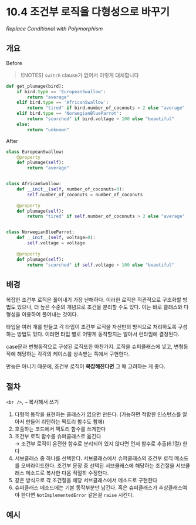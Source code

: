 # 10.4 조건부 로직을 다형성으로 바꾸기

_Replace Conditional with Polymorphism_

## 개요

Before

> ![NOTES]
> `switch` clause가 없어서 이렇게 대체합니다


```python
def get_plumage(bird):
    if bird.type == 'EuropeanSwallow':
        return "average"
    elif bird.type == 'AfricanSwallow':
        return "tired" if bird.number_of_coconuts > 2 else "average"
    elif bird.type == 'NorwegianBlueParrot':
        return "scorched" if bird.voltage > 100 else "beautiful"
    else:
        return "unknown"
```

After

```python
class EuropeanSwallow:
    @property
    def plumage(self):
        return "average"


class AfricanSwallow:
    def __init__(self, number_of_coconuts=0):
        self.number_of_coconuts = number_of_coconuts
    
    @property
    def plumage(self):
        return "tired" if self.number_of_coconuts > 2 else "average"


class NorwegianBlueParrot:
    def __init__(self, voltage=0):
        self.voltage = voltage
    
    @property
    def plumage(self):
        return "scorched" if self.voltage > 100 else "beautiful"
```

## 배경

복잡한 조건부 로직은 풀어내기 가장 난해하다.
이러한 로직은 직관적으로 구조화할 방법도 있으나, 더 높은 수준의 개념으로 조건을 분리할 수도 있다.
이는 바로 클래스와 다형성을 이용하여 풀어내는 것이다.

타입을 여러 개를 만들고 각 타입이 조건부 로직을 자신만의 방식으로 처리하도록 구성하는 방법도 있다.
이러면 타입 별로 어떻게 동작할지는 알아서 런타임에 결정된다.

case문과 변형동작으로 구성된 로직또한 마찬가지. 로직을 슈퍼클래스에 넣고,
변형동작에 해당하는 각각의 케이스를 상속받는 쪽에서 구현한다.

만능은 아니기 때문에, 조건부 로직이 **복잡해진다면** 그 때 고려하는 게 좋다.

## 절차

`<br />`, `→` 복사해서 쓰기

1. 다형적 동작을 표현하는 클래스가 없으면 만든다. (가능하면 적합한 인스턴스를 알아서 만들어 리턴하는 팩토리 함수도 함께)
2. 호출하는 코드에서 팩토리 함수를 쓰게한다
3. 조건부 로직 함수를 슈퍼클래스로 옮긴다 <br />
→ 조건부 로직이 온전한 함수로 분리되어 있지 않다면 먼저 함수로 추출(6.1절) 한다
4. 서브클래스 중 하나를 선택한다. 서브클래스에서 슈퍼클래스의 조건부 로직 메소드를 오버라이드한다. 조건부 문장 중 선택된 서브클래스에 해당하는 조건절을 서브클래스 메소드로 복사한 다음 적절히 수정한다.
5. 같은 방식으로 각 조건절을 해당 서브클래스에서 메소드로 구현한다
6. 슈퍼클래스 메소드에는 기본 동작부분만 남긴다. 혹은 슈퍼클래스가 추상클래스여야 한다면 `NotImplementedError` 같은걸 `raise` 시킨다.

## 예시
